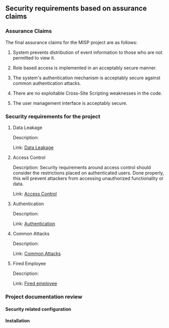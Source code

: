 ## Security requirements based on assurance claims

### Assurance Claims
The final assurance claims for the MISP project are as follows:
  1. System prevents distribution of event information to those who are not permitted to view it.
  
  2. Role based access is implemented in an acceptably secure manner.
  
  3. The system's authentication mechanism is acceptably secure against common authentication attacks.
  
  4. There are no exploitable Cross-Site Scripting weaknesses in the code.
  
  5. The user management interface is acceptably secure.

### Security requirements for the project

  1. Data Leakage
         
     Description:
 
     Link: [Data Leakage](./misuse-cases/Data-Leakage.svg)

  2. Access Control
  
     Description: Security requirements around access control should consider the restrictions placed on authenticated users.  Done properly, this will prevent attackers from accessing unauthorized functionality or data.
 
     Link: [Access Control](./misuse-cases/Access-Control.svg)

  3. Authentication
  
     Description:
     
     Link: [Authentication](./misuse-cases/Authentication.svg)

  4. Common Attacks
     
     Description:
     
     Link: [Common Attacks](./misuse-cases/Common-Attacks.svg)

  5. Fired Employee
  
     Description:
     
     Link: [Fired employee](./misuse-cases/Fired-employee.svg)


### Project documentation review

#### Security related configuration
#### Installation

